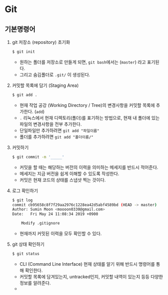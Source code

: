 # Git
## 기본명령어
1. git 저장소 (repository) 초기화

   ```bash
   $ git init
   ```

   - 원하는 폴더를 저장소로 만들게 되면, `git bash`에서는 (`master`) 라고 표기된다.
   - 그리고 숨김폴더로 `.git/` 이 생성된다.

2. 커밋할 목록에 담기 (Staging Area)

   ```bash
   $ git add .
   ```

   - 현재 작업 공강 (Working Directory / Tree)의 변경사항을 커밋할 목록에 추가한다. (`add`)
   - `.` 리눅스에서 현재 디렉토리(폴더)를 표기하는 방법으로, 현재 내 폴더에 있는 파일의 변경사항을 전부 추가한다.
   - 단일파일만 추가하려면 `git add "파일이름"`
   - 폴더를 추가하려면 `git add "폴더이름/"`

3. 커밋하기

   ```bash
   $ git commit -m '_____'
   ```

   - 커밋을 할 때는 해당하는 버전의 이력을 의미하는 메세지를 반드시 적어준다.
   - 메세지는 지금 버전을 쉽게 이해할 수 있도록 작성한다.
   - 커밋은 현재 코드의 상태를 스냅샷 찍는 것이다.

4. 로그 확인하기

   ```bash
   $ git log
   commit cb95658c8f7f29aa2976c1228ea42d5abf4589bd (HEAD -> master)
   Author: Sumin Moon <moooon0330@gmail.com>
   Date:   Fri May 24 11:08:34 2019 +0900
   
       Modify .gitignore
   ```

   - 현재까지 커밋된 이력을 모두 확인할 수 있다.

5. git 상태 확인하기

   ```bash
   $ git status
   ```

   - CLI (Command Line Interface) 현재 상태를 알기 위해 반드시 명령어를 통해 확인한다.
   - 커밋할 목록에 담겨있는지, untracked인지, 커밋할 내역이 있는지 등등 다양한 정보를 알려준다.
   - 